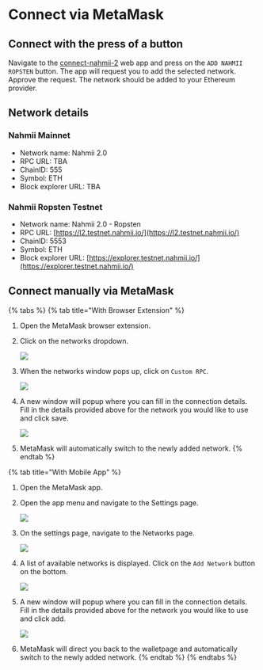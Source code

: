 # Connect via MetaMask

## Connect with the press of a button

Navigate to the [connect-nahmii-2](https://nahmii-community.github.io/connect-nahmii-2/) web app and press on the `ADD NAHMII ROPSTEN` button. The app will request you to add the selected network. Approve the request. The network should be added to your Ethereum provider.

## Network details

### Nahmii Mainnet

* Network name: Nahmii 2.0
* RPC URL: TBA
* ChainID: 555
* Symbol: ETH
* Block explorer URL: TBA

### Nahmii Ropsten Testnet

* Network name: Nahmii 2.0 - Ropsten
* RPC URL: [https://l2.testnet.nahmii.io/](https://l2.testnet.nahmii.io/)
* ChainID: 5553
* Symbol: ETH
* Block explorer URL: [https://explorer.testnet.nahmii.io/](https://explorer.testnet.nahmii.io/)

## Connect manually via MetaMask

{% tabs %}
{% tab title="With Browser Extension" %}
1. Open the MetaMask browser extension. 
2. Click on the networks dropdown.

   ![](https://lh4.googleusercontent.com/9BxOJK5tit1ezxyZJIEcDizr-XkhGcdkr1BPoqaNrP1H6YNFSifTjeyQJRUpUVo5082t2GTdELy6rPsRitybFxTcD7PPIKpzCo4lF0Tu4kpQSmSra8XjCxXz68A6PX0Pp_Mjd9Ew)

3. When the networks window pops up, click on `Custom RPC`.

   ![](https://lh4.googleusercontent.com/HmhCPmyV4Dc90wK3e1316Y6T_LSyjeKMdKDTyioWRbGTHPlQ5f0-J6rpYXQDUDvhLHFhBn2ANmo5iHMRw_hHS_z8R3QhXYa-_q1PBWqzN72pY3rfZyK8t9nFqsyZ1px107LHXLcl)

4. A new window will popup where you can fill in the connection details. Fill in the details provided above for the network you would like to use and click save. 

   ![](https://lh5.googleusercontent.com/lorjGKw69AlpC2CE2gAqDOLlA0Fknq0xZRPKEwJ-yT5th9fIcrAfmAJ1_O9KOtkql4tn2d19nzAsme9gOksaEoGpEuvlh7SOxou4zxU3sKux7wkwu0qEl_8-D_GnciFR1qyJoGoI)

5. MetaMask will automatically switch to the newly added network.
{% endtab %}

{% tab title="With Mobile App" %}
1. Open the MetaMask app.
2. Open the app menu and navigate to the Settings page. 

   ![](https://lh5.googleusercontent.com/NvWWIDVHghSgT2wpNky98EQqUy31UdDm-6X8By5JL8C1TVpIdU36lUl82wtc6Re7PItHAm0dQGDqJBQQRREJAQILTQQfm9VkJqsNnHH5BPVGgo76Jl-_a8GIAqWigIjSla6iCLPD)

3. On the settings page, navigate to the Networks page. 

   ![](https://lh6.googleusercontent.com/LCRjOf6ShMMmSQYv7VxQRBWUOUbzJRfQUdKkrEVXwO7Fs-8olzQiHmulYQNMYPeJEXZbhpNSckq9SdxrOUPnZGGKYRp_T6qaqVyLGMZKpZc2aowmS60rXLmoMa8cil2C9dM3lJdB)

4. A list of available networks is displayed. Click on the `Add Network` button on the bottom.

   ![](https://lh4.googleusercontent.com/z8cf7m6sJH66UatleMme4Iq9-OX2HmTes65uDODUYlXqU9pqGNKrPMKIYpkCYaIColz-JNql_GEErfziZkEm9BNgwuR2Ge0SA4EYSdT-IFU4w4rL0WSNZUcmT_aBZ12bKNS970RH)

5. A new window will popup where you can fill in the connection details. Fill in the details provided above for the network you would like to use and click add. 

   ![](https://lh3.googleusercontent.com/tm2Y3l5pawarFCLslWtj5kGHgpr6JgrejhiQ65Qg1iMfTmeGU9UQ3IRkIVX_UCdUYcvTqW_D7YSf0ZZ1w0XSjyrxMp9aQmkhOa-bWRoGNGA6oEqpOdLpW3KYbNjMPv0yloS5Zy2M)

6.  MetaMask will direct you back to the walletpage and automatically switch to the newly added network.
{% endtab %}
{% endtabs %}



